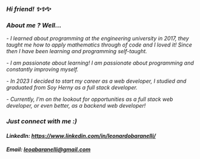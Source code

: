 *<h3>Hi friend! *✨*✨*✨</h3>

*<h3>About me ? Well...</h3>*

*- I learned about programming at the engineering university in 2017, they taught me how to apply mathematics through of code and I loved it! Since then I have been learning and programming self-taught.*

*- I am passionate about learning! I am passionate about programming and constantly improving myself.*

*- In 2023 I decided to start my career as a web developer, I studied and graduated from Soy Herny as a full stack developer.*

*- Currently, I'm on the lookout for opportunities as a full stack web developer, or even better, as a backend web developer!*

*<h3>Just connect with me :)</h3>*

*<h4 > LinkedIn: https://www.linkedin.com/in/leonardobaranelli/</h4>*
*<h4 > Email: leoabaranelli@gmail.com</h4>*
